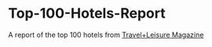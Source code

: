 # Top-100-Hotels-Report
A report of the top 100 hotels from [Travel+Leisure Magazine](https://www.travelandleisure.com)
